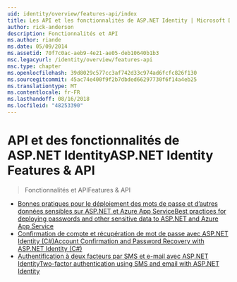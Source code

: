 ```yaml
---
uid: identity/overview/features-api/index
title: Les API et les fonctionnalités de ASP.NET Identity | Microsoft Docs
author: rick-anderson
description: Fonctionnalités et API
ms.author: riande
ms.date: 05/09/2014
ms.assetid: 70f7c0ac-aeb9-4e21-ae05-deb10640b1b3
msc.legacyurl: /identity/overview/features-api
msc.type: chapter
ms.openlocfilehash: 39d8029c577cc3af742d33c974ad6fcfc826f130
ms.sourcegitcommit: 45ac74e400f9f2b7dbded66297730f6f14a4eb25
ms.translationtype: MT
ms.contentlocale: fr-FR
ms.lasthandoff: 08/16/2018
ms.locfileid: "48253390"
---
```

<a name="aspnet-identity-features--api"></a><span data-ttu-id="4b9c9-103">API et des fonctionnalités de ASP.NET Identity</span><span class="sxs-lookup"><span data-stu-id="4b9c9-103">ASP.NET Identity Features & API</span></span>
====================
> <span data-ttu-id="4b9c9-104">Fonctionnalités et API</span><span class="sxs-lookup"><span data-stu-id="4b9c9-104">Features & API</span></span>


- [<span data-ttu-id="4b9c9-105">Bonnes pratiques pour le déploiement des mots de passe et d’autres données sensibles sur ASP.NET et Azure App Service</span><span class="sxs-lookup"><span data-stu-id="4b9c9-105">Best practices for deploying passwords and other sensitive data to ASP.NET and Azure App Service</span></span>](best-practices-for-deploying-passwords-and-other-sensitive-data-to-aspnet-and-azure.md)
- [<span data-ttu-id="4b9c9-106">Confirmation de compte et récupération de mot de passe avec ASP.NET Identity (C#)</span><span class="sxs-lookup"><span data-stu-id="4b9c9-106">Account Confirmation and Password Recovery with ASP.NET Identity (C#)</span></span>](account-confirmation-and-password-recovery-with-aspnet-identity.md)
- [<span data-ttu-id="4b9c9-107">Authentification à deux facteurs par SMS et e-mail avec ASP.NET Identity</span><span class="sxs-lookup"><span data-stu-id="4b9c9-107">Two-factor authentication using SMS and email with ASP.NET Identity</span></span>](two-factor-authentication-using-sms-and-email-with-aspnet-identity.md)
